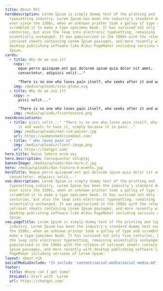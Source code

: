 ```yaml
---
title: About RFC
heroDescription: Lorem Ipsum is simply dummy text of the printing and
  typesetting industry. Lorem Ipsum has been the industry's standard dummy text
  ever since the 1500s, when an unknown printer took a galley of type and
  scrambled it to make a type specimen book. It has survived not only five
  centuries, but also the leap into electronic typesetting, remaining
  essentially unchanged. It was popularised in the 1960s with the release of
  Letraset sheets containing Lorem Ipsum passages, and more recently with
  desktop publishing software like Aldus PageMaker including versions of Lorem
  Ipsum.
cards:
  - title: Why do we use it?
    copy: >-
      eque porro quisquam est qui dolorem ipsum quia dolor sit amet,
      consectetur, adipisci velit..."

      "There is no one who loves pain itself, who seeks after it and wants to have it, simply because it is pain..."
    img: /media/uploads/icon-globe.svg
  - title: Why do we use it?
    copy: >-
      pisci velit..."

      "There is no one who loves pain itself, who seeks after it and wants to have it, simply because it is pain..."
    img: /media/uploads/fsconference.png
execAssociations:
  - title: pisci velit..." "There is no one who loves pain itself, who seeks after
      it and wants to have it, simply because it is pain..."
    img: /media/uploads/dan-vid-poster.jpg
    url: https://womensmedicinebowl.com/
  - title: " who loves pain it"
    img: /media/uploads/client-image.png
    url: https://chatgpt.com/
hero.title: Natus labore enim voj
hero.description: Consequuntur voluptaj
bannerImage: /media/uploads/dan-hero-2.jpg
hero: /media/uploads/dan-feature-4-events.jpg
heroTitle: Neque porro quisquam est qui dolorem ipsum quia dolor sit amet,
  consectetur, adipisci velit..."
seo.description: Lorem Ipsum is simply dummy text of the printing and
  typesetting industry. Lorem Ipsum has been the industry's standard dummy text
  ever since the 1500s, when an unknown printer took a galley of type and
  scrambled it to make a type specimen book. It has survived not only five
  centuries, but also the leap into electronic typesetting, remaining
  essentially unchanged. It was popularised in the 1960s with the release of
  Letraset sheets containing Lorem Ipsum passages, and more recently with
  desktop publishing software like Aldus PageMaker including versions of Lorem
  Ipsum.
seo.pageTitle: Lorem Ipsum is simply dummy text of the printing and typesetting
  industry. Lorem Ipsum has been the industry's standard dummy text ever since
  the 1500s, when an unknown printer took a galley of type and scrambled it to
  make a type specimen book. It has survived not only five centuries, but also
  the leap into electronic typesetting, remaining essentially unchanged. It was
  popularised in the 1960s with the release of Letraset sheets containing Lorem
  Ipsum passages, and more recently with desktop publishing software like Aldus
  PageMaker including versions of Lorem Ipsum.
layout: about.njk
socialMediaInclude: "{% include 'content/social-media/social-media.md' %}"
footer:
  title: Where can I get some?
  btnLabel: Start with 'Lorem
  url: https://chatgpt.com/
---
```

